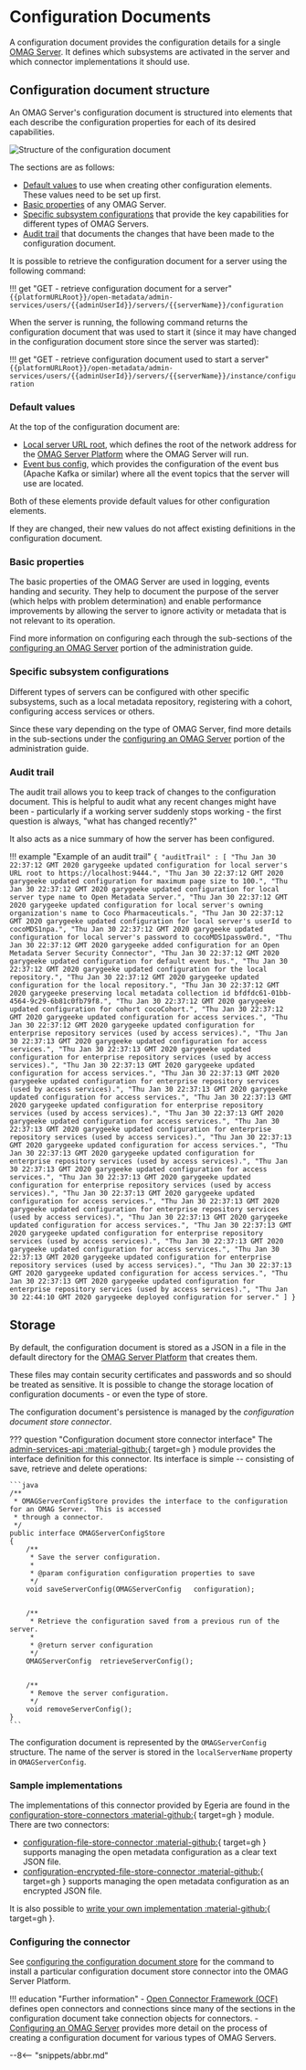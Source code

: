 <!-- SPDX-License-Identifier: CC-BY-4.0 -->
<!-- Copyright Contributors to the Egeria project. -->

# Configuration Documents

A configuration document provides the configuration details for a single [OMAG Server](omag-server.md). It defines which subsystems are activated in the server and which connector implementations it should use.

## Configuration document structure

An OMAG Server's configuration document is structured into elements that each describe the configuration properties for each of its desired capabilities.

![Structure of the configuration document](configuration-document-structure.svg)

The sections are as follows:

- [Default values](#default-values) to use when creating other configuration elements. These values need to be set up first.
- [Basic properties](#basic-properties) of any OMAG Server.
- [Specific subsystem configurations](#specific-subsystem-configurations) that provide the key capabilities for different types of OMAG Servers.
- [Audit trail](#audit-trail) that documents the changes that have been made to the configuration document.

It is possible to retrieve the configuration document for a server using the following command:

!!! get "GET - retrieve configuration document for a server"
    ```
    {{platformURLRoot}}/open-metadata/admin-services/users/{{adminUserId}}/servers/{{serverName}}/configuration
    ```

When the server is running, the following command returns the configuration document that was used to start it (since it may have changed in the configuration document store since the server was started):

!!! get "GET - retrieve configuration document used to start a server"
    ```
    {{platformURLRoot}}/open-metadata/admin-services/users/{{adminUserId}}/servers/{{serverName}}/instance/configuration
    ```

### Default values

At the top of the configuration document are:

- [Local server URL root](omag-server.md#platform-url-root), which defines the root of the network address for the [OMAG Server Platform](omag-server-platform.md) where the OMAG Server will run.
- [Event bus config](/egeria-docs/guides/admin/servers/configuring-a-metadata-access-point/#set-up-the-default-event-bus), which provides the configuration of the event bus (Apache Kafka or similar) where all the event topics that the server will use are located.

Both of these elements provide default values for other configuration elements.

If they are changed, their new values do not affect existing definitions in the configuration document.

### Basic properties

The basic properties of the OMAG Server are used in logging, events handing and security. They help to document the purpose of the server (which helps with problem determination) and enable performance improvements by allowing the server to ignore activity or metadata that is not relevant to its operation.

Find more information on configuring each through the sub-sections of the [configuring an OMAG Server](/egeria-docs/guides/admin/servers) portion of the administration guide.

### Specific subsystem configurations

Different types of servers can be configured with other specific subsystems, such as a local metadata repository, registering with a cohort, configuring access services or others.

Since these vary depending on the type of OMAG Server, find more details in the sub-sections under the [configuring an OMAG Server](/egeria-docs/guides/admin/servers) portion of the administration guide.

### Audit trail

The audit trail allows you to keep track of changes to the configuration document. This is helpful to audit what any recent changes might have been - particularly if a working server suddenly stops working - the first question is always, "what has changed recently?"

It also acts as a nice summary of how the server has been configured.

!!! example "Example of an audit trail"
    ```
    {
     "auditTrail" : [
        "Thu Jan 30 22:37:12 GMT 2020 garygeeke updated configuration for local server's URL root to https://localhost:9444.",
        "Thu Jan 30 22:37:12 GMT 2020 garygeeke updated configuration for maximum page size to 100.",
        "Thu Jan 30 22:37:12 GMT 2020 garygeeke updated configuration for local server type name to Open Metadata Server.",
        "Thu Jan 30 22:37:12 GMT 2020 garygeeke updated configuration for local server's owning organization's name to Coco Pharmaceuticals.",
        "Thu Jan 30 22:37:12 GMT 2020 garygeeke updated configuration for local server's userId to cocoMDS1npa.",
        "Thu Jan 30 22:37:12 GMT 2020 garygeeke updated configuration for local server's password to cocoMDS1passw0rd.",
        "Thu Jan 30 22:37:12 GMT 2020 garygeeke added configuration for an Open Metadata Server Security Connector",
        "Thu Jan 30 22:37:12 GMT 2020 garygeeke updated configuration for default event bus.",
        "Thu Jan 30 22:37:12 GMT 2020 garygeeke updated configuration for the local repository.",
        "Thu Jan 30 22:37:12 GMT 2020 garygeeke updated configuration for the local repository.",
        "Thu Jan 30 22:37:12 GMT 2020 garygeeke preserving local metadata collection id bfdfdc61-01bb-4564-9c29-6b81c0fb79f8.",
        "Thu Jan 30 22:37:12 GMT 2020 garygeeke updated configuration for cohort cocoCohort.",
        "Thu Jan 30 22:37:12 GMT 2020 garygeeke updated configuration for access services.",
        "Thu Jan 30 22:37:12 GMT 2020 garygeeke updated configuration for enterprise repository services (used by access services).",
        "Thu Jan 30 22:37:13 GMT 2020 garygeeke updated configuration for access services.",
        "Thu Jan 30 22:37:13 GMT 2020 garygeeke updated configuration for enterprise repository services (used by access services).",
        "Thu Jan 30 22:37:13 GMT 2020 garygeeke updated configuration for access services.",
        "Thu Jan 30 22:37:13 GMT 2020 garygeeke updated configuration for enterprise repository services (used by access services).",
        "Thu Jan 30 22:37:13 GMT 2020 garygeeke updated configuration for access services.",
        "Thu Jan 30 22:37:13 GMT 2020 garygeeke updated configuration for enterprise repository services (used by access services).",
        "Thu Jan 30 22:37:13 GMT 2020 garygeeke updated configuration for access services.",
        "Thu Jan 30 22:37:13 GMT 2020 garygeeke updated configuration for enterprise repository services (used by access services).",
        "Thu Jan 30 22:37:13 GMT 2020 garygeeke updated configuration for access services.",
        "Thu Jan 30 22:37:13 GMT 2020 garygeeke updated configuration for enterprise repository services (used by access services).",
        "Thu Jan 30 22:37:13 GMT 2020 garygeeke updated configuration for access services.",
        "Thu Jan 30 22:37:13 GMT 2020 garygeeke updated configuration for enterprise repository services (used by access services).",
        "Thu Jan 30 22:37:13 GMT 2020 garygeeke updated configuration for access services.",
        "Thu Jan 30 22:37:13 GMT 2020 garygeeke updated configuration for enterprise repository services (used by access services).",
        "Thu Jan 30 22:37:13 GMT 2020 garygeeke updated configuration for access services.",
        "Thu Jan 30 22:37:13 GMT 2020 garygeeke updated configuration for enterprise repository services (used by access services).",
        "Thu Jan 30 22:37:13 GMT 2020 garygeeke updated configuration for access services.",
        "Thu Jan 30 22:37:13 GMT 2020 garygeeke updated configuration for enterprise repository services (used by access services).",
        "Thu Jan 30 22:37:13 GMT 2020 garygeeke updated configuration for access services.",
        "Thu Jan 30 22:37:13 GMT 2020 garygeeke updated configuration for enterprise repository services (used by access services).",
        "Thu Jan 30 22:44:10 GMT 2020 garygeeke deployed configuration for server."
     ]
    }
    ```

## Storage

By default, the configuration document is stored as a JSON in a file in the default directory for the [OMAG Server Platform](omag-server-platform.md) that creates them.

These files may contain security certificates and passwords and so should be treated as sensitive. It is possible to change the storage location of configuration documents - or even the type of store.

The configuration document's persistence is managed by the *configuration document store connector*.

??? question "Configuration document store connector interface"
    The [admin-services-api :material-github:](https://github.com/odpi/egeria/tree/master/open-metadata-implementation/admin-services/admin-services-api){ target=gh } module provides the interface definition for this connector. Its interface is simple -- consisting of save, retrieve and delete operations:

    ```java
    /**
     * OMAGServerConfigStore provides the interface to the configuration for an OMAG Server.  This is accessed
     * through a connector.
     */
    public interface OMAGServerConfigStore
    {
        /**
         * Save the server configuration.
         * 
         * @param configuration configuration properties to save
         */
        void saveServerConfig(OMAGServerConfig   configuration);
    
    
        /**
         * Retrieve the configuration saved from a previous run of the server.
         *
         * @return server configuration
         */
        OMAGServerConfig  retrieveServerConfig();
    
    
        /**
         * Remove the server configuration.
         */
        void removeServerConfig();
    }
    ```

The configuration document is represented by the `OMAGServerConfig` structure. The name of the server is stored in the `localServerName` property in `OMAGServerConfig`.

### Sample implementations

The implementations of this connector provided by Egeria are found in the [configuration-store-connectors :material-github:](https://github.com/odpi/egeria/tree/master/open-metadata-implementation/adapters/open-connectors/configuration-store-connectors){ target=gh } module. There are two connectors:

- [configuration-file-store-connector :material-github:](https://github.com/odpi/egeria/tree/master/open-metadata-implementation/adapters/open-connectors/configuration-store-connectors/configuration-file-store-connector){ target=gh } supports managing the open metadata configuration as a clear text JSON file.
- [configuration-encrypted-file-store-connector :material-github:](https://github.com/odpi/egeria/tree/master/open-metadata-implementation/adapters/open-connectors/configuration-store-connectors/configuration-encrypted-file-store-connector){ target=gh } supports managing the open metadata configuration as an encrypted JSON file.

It is also possible to [write your own implementation :material-github:](https://github.com/odpi/egeria/tree/master/open-metadata-implementation/adapters/open-connectors/configuration-store-connectors){ target=gh }.

### Configuring the connector

See [configuring the configuration document store](/egeria-docs/guides/admin/configuring-the-omag-server-platform/#configuration-store) for the command to install a particular configuration document store connector into the OMAG Server Platform.

!!! education "Further information"
    - [Open Connector Framework (OCF)](/egeria-docs/frameworks/ocf/overview) defines open connectors and connections since many of the sections in the configuration document take connection objects for connectors.
    - [Configuring an OMAG Server](/egeria-docs/guides/admin/servers) provides more detail on the process of creating a configuration document for various types of OMAG Servers.

--8<-- "snippets/abbr.md"
